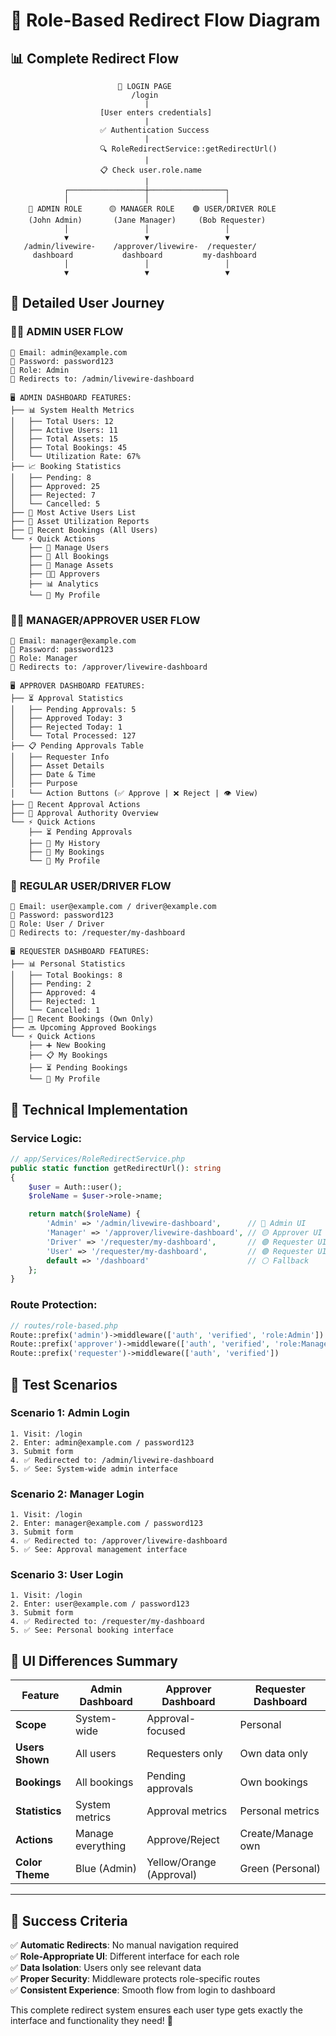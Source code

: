 # 🔄 Role-Based Redirect Flow Diagram

## 📊 **Complete Redirect Flow**

```
                        🔐 LOGIN PAGE
                           /login
                              |
                    [User enters credentials]
                              |
                    ✅ Authentication Success
                              |
                    🔍 RoleRedirectService::getRedirectUrl()
                              |
                    📋 Check user.role.name
                              |
            ┌─────────────────┼─────────────────┐
            │                 │                 │
    🔴 ADMIN ROLE      🟡 MANAGER ROLE    🟢 USER/DRIVER ROLE
    (John Admin)       (Jane Manager)     (Bob Requester)
            │                 │                 │
            ▼                 ▼                 ▼
   /admin/livewire-    /approver/livewire-  /requester/
     dashboard           dashboard         my-dashboard
            │                 │                 │
            ▼                 ▼                 ▼
```

## 🎯 **Detailed User Journey**

### 👨‍💼 **ADMIN USER FLOW**
```
📧 Email: admin@example.com
🔑 Password: password123
👤 Role: Admin
📍 Redirects to: /admin/livewire-dashboard

🖥️ ADMIN DASHBOARD FEATURES:
├── 📊 System Health Metrics
│   ├── Total Users: 12
│   ├── Active Users: 11  
│   ├── Total Assets: 15
│   ├── Total Bookings: 45
│   └── Utilization Rate: 67%
├── 📈 Booking Statistics
│   ├── Pending: 8
│   ├── Approved: 25
│   ├── Rejected: 7
│   └── Cancelled: 5
├── 👥 Most Active Users List
├── 🚗 Asset Utilization Reports
├── 📅 Recent Bookings (All Users)
└── ⚡ Quick Actions
    ├── 👥 Manage Users
    ├── 📅 All Bookings  
    ├── 🚗 Manage Assets
    ├── 👨‍💼 Approvers
    ├── 📊 Analytics
    └── 👤 My Profile
```

### 👨‍💼 **MANAGER/APPROVER USER FLOW**
```
📧 Email: manager@example.com
🔑 Password: password123
👤 Role: Manager
📍 Redirects to: /approver/livewire-dashboard

🖥️ APPROVER DASHBOARD FEATURES:
├── ⏳ Approval Statistics
│   ├── Pending Approvals: 5
│   ├── Approved Today: 3
│   ├── Rejected Today: 1
│   └── Total Processed: 127
├── 📋 Pending Approvals Table
│   ├── Requester Info
│   ├── Asset Details
│   ├── Date & Time
│   ├── Purpose
│   └── Action Buttons (✅ Approve | ❌ Reject | 👁️ View)
├── 📜 Recent Approval Actions
├── 🏢 Approval Authority Overview
└── ⚡ Quick Actions
    ├── ⏳ Pending Approvals
    ├── 📜 My History
    ├── 📅 My Bookings
    └── 👤 My Profile
```

### 👤 **REGULAR USER/DRIVER FLOW**
```
📧 Email: user@example.com / driver@example.com
🔑 Password: password123
👤 Role: User / Driver
📍 Redirects to: /requester/my-dashboard

🖥️ REQUESTER DASHBOARD FEATURES:
├── 📊 Personal Statistics
│   ├── Total Bookings: 8
│   ├── Pending: 2
│   ├── Approved: 4
│   ├── Rejected: 1
│   └── Cancelled: 1
├── 📅 Recent Bookings (Own Only)
├── 🔜 Upcoming Approved Bookings
└── ⚡ Quick Actions
    ├── ➕ New Booking
    ├── 📋 My Bookings
    ├── ⏳ Pending Bookings
    └── 👤 My Profile
```

## 🔧 **Technical Implementation**

### Service Logic:
```php
// app/Services/RoleRedirectService.php
public static function getRedirectUrl(): string
{
    $user = Auth::user();
    $roleName = $user->role->name;

    return match($roleName) {
        'Admin' => '/admin/livewire-dashboard',      // 🔴 Admin UI
        'Manager' => '/approver/livewire-dashboard', // 🟡 Approver UI  
        'Driver' => '/requester/my-dashboard',       // 🟢 Requester UI
        'User' => '/requester/my-dashboard',         // 🟢 Requester UI
        default => '/dashboard'                      // ⚪ Fallback
    };
}
```

### Route Protection:
```php
// routes/role-based.php
Route::prefix('admin')->middleware(['auth', 'verified', 'role:Admin'])
Route::prefix('approver')->middleware(['auth', 'verified', 'role:Manager,Admin'])
Route::prefix('requester')->middleware(['auth', 'verified'])
```

## 🧪 **Test Scenarios**

### Scenario 1: Admin Login
```
1. Visit: /login
2. Enter: admin@example.com / password123
3. Submit form
4. ✅ Redirected to: /admin/livewire-dashboard
5. ✅ See: System-wide admin interface
```

### Scenario 2: Manager Login
```
1. Visit: /login
2. Enter: manager@example.com / password123
3. Submit form
4. ✅ Redirected to: /approver/livewire-dashboard
5. ✅ See: Approval management interface
```

### Scenario 3: User Login
```
1. Visit: /login
2. Enter: user@example.com / password123
3. Submit form
4. ✅ Redirected to: /requester/my-dashboard
5. ✅ See: Personal booking interface
```

## 📱 **UI Differences Summary**

| Feature | Admin Dashboard | Approver Dashboard | Requester Dashboard |
|---------|----------------|-------------------|-------------------|
| **Scope** | System-wide | Approval-focused | Personal |
| **Users Shown** | All users | Requesters only | Own data only |
| **Bookings** | All bookings | Pending approvals | Own bookings |
| **Statistics** | System metrics | Approval metrics | Personal metrics |
| **Actions** | Manage everything | Approve/Reject | Create/Manage own |
| **Color Theme** | Blue (Admin) | Yellow/Orange (Approval) | Green (Personal) |

---

## 🎯 **Success Criteria**

✅ **Automatic Redirects**: No manual navigation required  
✅ **Role-Appropriate UI**: Different interface for each role  
✅ **Data Isolation**: Users only see relevant data  
✅ **Proper Security**: Middleware protects role-specific routes  
✅ **Consistent Experience**: Smooth flow from login to dashboard  

This complete redirect system ensures each user type gets exactly the interface and functionality they need! 🚀